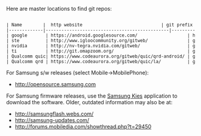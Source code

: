 Here are master locations to find git repos:

<pre><sub>
| Name        |  http website                              | git prefix
|-------------|-----------------------------------------------|----------------
| google       | https://android.googlesource.com/                   | https://android.googlesource.com
| ste          | http://www.igloocommunity.org/gitweb/               | git://igloocommunity.org/git
| nvidia       | http://nv-tegra.nvidia.com/gitweb/                  | git://nv-tegra.nvidia.com
| ti           | http://git.omapzoom.org/                            | git://git.omapzoom.org
| Qualcomm quic| https://www.codeaurora.org/gitweb/quic/qrd-android/ | git://codeaurora.org/quic/qrd-android
| Qualcomm qrd | https://www.codeaurora.org/gitweb/quic/la/          | git://codeaurora.org
</sub></pre>

For Samsung s/w releases (select Mobile->MobilePhone):
   * http://opensource.samsung.com

For Samsung firmware releases, use the [Samsung Kies](http://www.samsung.com/us/kies/) application to download the software.  Older, outdated information may also be at:

   * http://samsungflash.webs.com/
   * http://samsung-updates.com/
   * http://forums.mobiledia.com/showthread.php?t=29450




